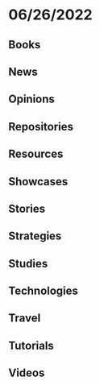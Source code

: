 # 06/26/2022

## Books

## News

## Opinions

## Repositories

## Resources

## Showcases

## Stories

## Strategies

## Studies

## Technologies

## Travel

## Tutorials

## Videos
